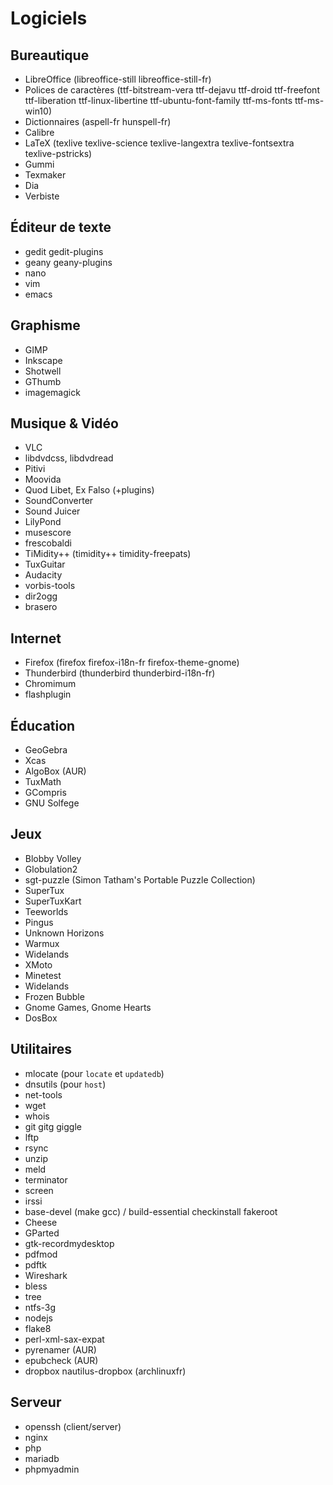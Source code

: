 # Logiciels

## Bureautique

- LibreOffice (libreoffice-still libreoffice-still-fr)
- Polices de caractères (ttf-bitstream-vera ttf-dejavu ttf-droid ttf-freefont ttf-liberation ttf-linux-libertine ttf-ubuntu-font-family ttf-ms-fonts ttf-ms-win10)
- Dictionnaires (aspell-fr hunspell-fr)
- Calibre
- LaTeX (texlive texlive-science texlive-langextra texlive-fontsextra texlive-pstricks)
- Gummi
- Texmaker
- Dia
- Verbiste

## Éditeur de texte

- gedit gedit-plugins
- geany geany-plugins
- nano
- vim
- emacs

## Graphisme

- GIMP
- Inkscape
- Shotwell
- GThumb
- imagemagick

## Musique & Vidéo

- VLC
- libdvdcss, libdvdread
- Pitivi
- Moovida
- Quod Libet, Ex Falso (+plugins)
- SoundConverter
- Sound Juicer
- LilyPond
- musescore
- frescobaldi
- TiMidity++ (timidity++ timidity-freepats)
- TuxGuitar
- Audacity
- vorbis-tools
- dir2ogg
- brasero

## Internet

- Firefox (firefox firefox-i18n-fr firefox-theme-gnome)
- Thunderbird (thunderbird thunderbird-i18n-fr)
- Chromimum
- flashplugin

## Éducation

- GeoGebra
- Xcas
- AlgoBox (AUR)
- TuxMath
- GCompris
- GNU Solfege

## Jeux

- Blobby Volley
- Globulation2
- sgt-puzzle (Simon Tatham's Portable Puzzle Collection)
- SuperTux
- SuperTuxKart
- Teeworlds
- Pingus
- Unknown Horizons
- Warmux
- Widelands
- XMoto
- Minetest
- Widelands
- Frozen Bubble
- Gnome Games, Gnome Hearts
- DosBox

## Utilitaires

- mlocate (pour `locate` et `updatedb`)
- dnsutils (pour `host`)
- net-tools
- wget
- whois
- git gitg giggle
- lftp
- rsync
- unzip
- meld
- terminator
- screen
- irssi
- base-devel (make gcc) / build-essential checkinstall fakeroot
- Cheese
- GParted
- gtk-recordmydesktop
- pdfmod
- pdftk
- Wireshark
- bless
- tree
- ntfs-3g
- nodejs
- flake8
- perl-xml-sax-expat
- pyrenamer (AUR)
- epubcheck (AUR)
- dropbox nautilus-dropbox (archlinuxfr)

## Serveur

- openssh (client/server)
- nginx
- php
- mariadb
- phpmyadmin
